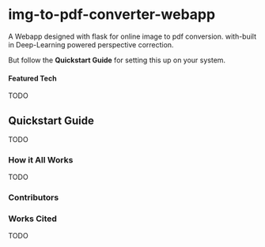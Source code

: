 # img-to-pdf-converter-webapp
A Webapp designed with flask for online image to pdf conversion. with-built in Deep-Learning powered perspective correction. 


But follow the **Quickstart Guide** for setting this up on your system. 

#### Featured Tech
TODO



## Quickstart Guide
TODO 






### How it All Works 
TODO

### Contributors



### Works Cited 
TODO
